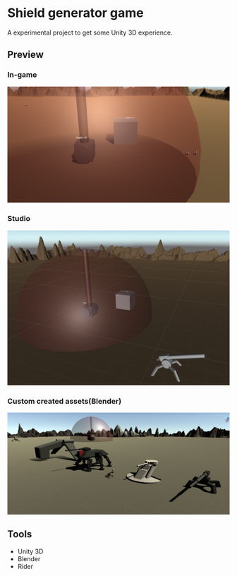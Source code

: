 # Shield generator game
A experimental project to get some Unity 3D experience.

## Preview
### In-game
![Attack Area](./attack-area.png)
### Studio
![Dev Area](./dev-area.png)
### Custom created assets(Blender)
![Assets](./transport.png)
## Tools
- Unity 3D
- Blender
- Rider